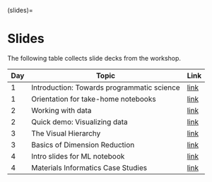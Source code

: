 (slides)=
# Slides

The following table collects slide decks from the workshop.

| Day | Topic                                      | Link                                                                                              |
|-----|--------------------------------------------|---------------------------------------------------------------------------------------------------|
| 1   | Introduction: Towards programmatic science | [link](https://docs.google.com/presentation/d/1m_FY-6cA12iE690c8qL9MX1glDWuVlTs/edit#slide=id.p1) |
| 1   | Orientation for take-home notebooks        | [link](https://docs.google.com/presentation/d/1ql2hzv8JlLDW18hlg6jTxkd0lKi8wc_q/edit#slide=id.p1) |
| 2   | Working with data                          | [link](https://docs.google.com/presentation/d/1V-MA_GJUtHRlWBMfvYQRNhueStawjT6b/edit#slide=id.p1) |
| 2   | Quick demo: Visualizing data               | [link](https://docs.google.com/presentation/d/1ZMfANmcnXC7si9y1A_9cWAVSD5XvD8H8/edit#slide=id.p1) |
| 3   | The Visual Hierarchy                       | [link](https://docs.google.com/presentation/d/1LLxy1dfl_g3q6gQIcG9IYvtx_qCWseKk/edit#slide=id.p1) |
| 3   | Basics of Dimension Reduction              | [link](https://docs.google.com/presentation/d/1vNK62hNj_XvI9U7i9X81JgOTQFmQ_Cvf/edit#slide=id.p1) |
| 4   | Intro slides for ML notebook               | [link](https://docs.google.com/presentation/d/1yeMni5_n9_HRJtyiZuyELZdOZ6yr88Cw/edit#slide=id.p1) |
| 4   | Materials Informatics Case Studies         | [link](https://docs.google.com/presentation/d/1rTmleoFxOidQY2U2MRVgLblNin0DBs1Z/edit#slide=id.p1) |
